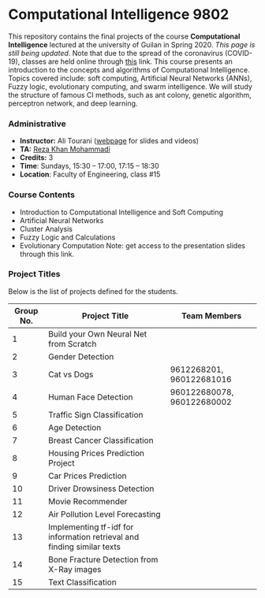 # Computational Intelligence 9802
This repository contains the final projects of the course **Computational Intelligence** lectured at the university of Guilan in Spring 2020. *This page is still being updated*. Note that due to the spread of the coronavirus (COVID-19), classes are held online through [this](https://ecent.guilan.ac.ir/ "this") link. This course presents an introduction to the concepts and algorithms of Computational Intelligence. Topics covered include: soft computing, Artificial Neural Networks (ANNs), Fuzzy logic, evolutionary computing, and swarm intelligence. We will study the structure of famous CI methods, such as ant colony, genetic algorithm, perceptron network, and deep learning.

### Administrative
- **Instructor:** Ali Tourani ([webpage](http://alitourani.ir/downloadable-files/ "webpage") for slides and videos)
- **TA:** [Reza Khan Mohammadi](https://github.com/Ledengary "Reza Khan Mohammadi")
- **Credits:** 3
- **Time**: Sundays, 15:30 – 17:00, 17:15 – 18:30
- **Location**: Faculty of Engineering, class #15

### Course Contents
- Introduction to Computational Intelligence and Soft Computing
- Artificial Neural Networks
- Cluster Analysis
- Fuzzy Logic and Calculations
- Evolutionary Computation
Note: get access to the presentation slides through this link.

### Project Titles
Below is the list of projects defined for the students.

|  Group No. | Project Title  | Team Members  |
| ------------ | ------------ | ------------ |
| 1 |  Build your Own Neural Net from Scratch |   |
| 2 | Gender Detection  |   |
| 3 |  Cat vs Dogs | 9612268201, 960122681016 |
| 4 |  Human Face Detection | 960122680078, 960122680002 |
| 5 | Traffic Sign Classification  |   |
| 6 |  Age Detection |   |
| 7 | Breast Cancer Classification  |   |
| 8 | Housing Prices Prediction Project  |   |
| 9 |  Car Prices Prediction |   |
| 10 | Driver Drowsiness Detection  |   |
| 11 | Movie Recommender   |   |
| 12 |  Air Pollution Level Forecasting |   |
| 13 | Implementing tf-idf for information retrieval and finding similar texts  |   |
| 14 |  Bone Fracture Detection from X-Ray images |   |
| 15 |  Text Classification |   |

